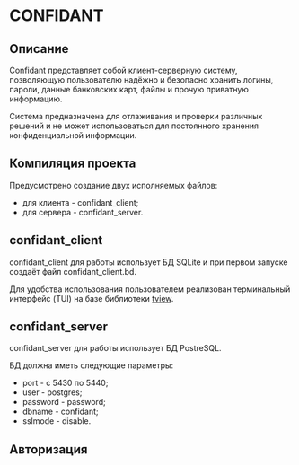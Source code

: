 # CONFIDANT

## Описание

Confidant представляет собой клиент-серверную систему, позволяющую пользователю надёжно и безопасно хранить логины, пароли, данные банковских карт, файлы и прочую приватную информацию.

Система предназначена для отлаживания и проверки различных решений и не может использоваться для постоянного хранения конфиденциальной информации.

## Компиляция проекта

Предусмотрено создание двух исполняемых файлов:

- для клиента - confidant_client;
- для сервера - confidant_server.

## confidant_client

confidant_client для работы использует БД SQLite и при первом запуске создаёт файл confidant_client.bd.

Для удобства использования пользователем реализован терминальный интерфейс (TUI) на базе библиотеки [tview](https://github.com/rivo/tview "https://github.com/rivo/tview").

## confidant_server

confidant_server для работы использует БД PostreSQL.

БД должна иметь следующие параметры:

- port - с 5430 по 5440;
- user - postgres;
- password - password;
- dbname - confidant;
- sslmode - disable.

## Авторизация
